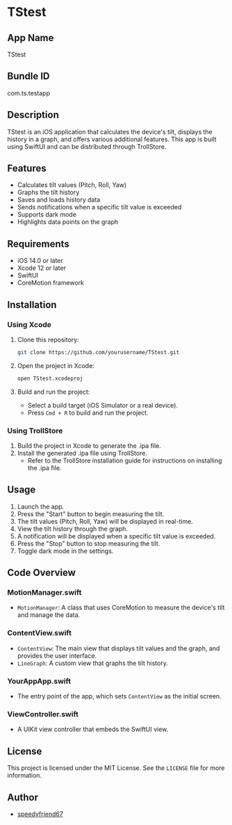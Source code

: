 # TStest

## App Name
TStest

## Bundle ID
com.ts.testapp

## Description
TStest is an iOS application that calculates the device's tilt, displays the history in a graph, and offers various additional features. This app is built using SwiftUI and can be distributed through TrollStore.

## Features
- Calculates tilt values (Pitch, Roll, Yaw)
- Graphs the tilt history
- Saves and loads history data
- Sends notifications when a specific tilt value is exceeded
- Supports dark mode
- Highlights data points on the graph

## Requirements
- iOS 14.0 or later
- Xcode 12 or later
- SwiftUI
- CoreMotion framework

## Installation

### Using Xcode
1. Clone this repository:
   ```sh
   git clone https://github.com/yourusername/TStest.git
   ```

2. Open the project in Xcode:
   ```sh
   open TStest.xcodeproj
   ```

3. Build and run the project:
   - Select a build target (iOS Simulator or a real device).
   - Press `Cmd + R` to build and run the project.

### Using TrollStore
1. Build the project in Xcode to generate the .ipa file.
2. Install the generated .ipa file using TrollStore.
   - Refer to the TrollStore installation guide for instructions on installing the .ipa file.

## Usage
1. Launch the app.
2. Press the "Start" button to begin measuring the tilt.
3. The tilt values (Pitch, Roll, Yaw) will be displayed in real-time.
4. View the tilt history through the graph.
5. A notification will be displayed when a specific tilt value is exceeded.
6. Press the "Stop" button to stop measuring the tilt.
7. Toggle dark mode in the settings.

## Code Overview

### MotionManager.swift
- `MotionManager`: A class that uses CoreMotion to measure the device's tilt and manage the data.

### ContentView.swift
- `ContentView`: The main view that displays tilt values and the graph, and provides the user interface.
- `LineGraph`: A custom view that graphs the tilt history.

### YourAppApp.swift
- The entry point of the app, which sets `ContentView` as the initial screen.

### ViewController.swift
- A UIKit view controller that embeds the SwiftUI view.

## License
This project is licensed under the MIT License. See the `LICENSE` file for more information.

## Author
- [speedyfriend67](https://github.com/speedyfriend433)
